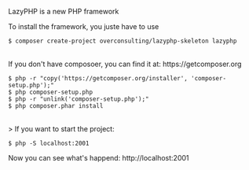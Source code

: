 LazyPHP is a new PHP framework

To install the framework, you juste have to use

<pre><code>$ composer create-project overconsulting/lazyphp-skeleton lazyphp
</code></pre>
<br />
If you don't have composoer, you can find it at: https://getcomposer.org

<pre><code>$ php -r "copy('https://getcomposer.org/installer', 'composer-setup.php');"
$ php composer-setup.php
$ php -r "unlink('composer-setup.php');"
$ php composer.phar install
</code></pre>
<br />>
If you want to start the project:
<pre><code>$ php -S localhost:2001
</code></pre>

Now you can see what's happend: http://localhost:2001
